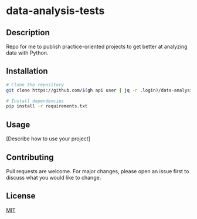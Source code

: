 # data-analysis-tests

## Description
Repo for me to publish practice-oriented projects to get better at analyzing data with Python.

## Installation
```bash
# Clone the repository
git clone https://github.com/$(gh api user | jq -r .login)/data-analysis-tests.git

# Install dependencies
pip install -r requirements.txt
```

## Usage
[Describe how to use your project]

## Contributing
Pull requests are welcome. For major changes, please open an issue first to discuss what you would like to change.

## License
[MIT](https://choosealicense.com/licenses/mit/)
